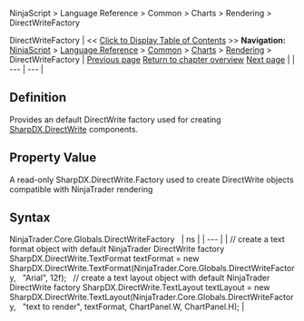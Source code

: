 ﻿
NinjaScript > Language Reference > Common > Charts > Rendering > DirectWriteFactory

DirectWriteFactory
| << [Click to Display Table of Contents](directwritefactory.md) >> **Navigation:**     [NinjaScript](ninjascript-1.md) > [Language Reference](language_reference_wip-1.md) > [Common](common-1.md) > [Charts](chart-1.md) > [Rendering](rendering-1.md) > DirectWriteFactory | [Previous page](d2dfactory-1.md) [Return to chapter overview](rendering-1.md) [Next page](dxextensions-1.md) |
| --- | --- |
## Definition
Provides an default DirectWrite factory used for creating [SharpDX.DirectWrite](sharpdx_directwrite-1.md) components.
 
## Property Value
A read-only SharpDX.DirectWrite.Factory used to create DirectWrite objects compatible with NinjaTrader rendering
 
## Syntax
NinjaTrader.Core.Globals.DirectWriteFactory
 
| ns |
| --- |
| // create a text format object with default NinjaTrader DirectWrite factory SharpDX.DirectWrite.TextFormat textFormat = new SharpDX.DirectWrite.TextFormat(NinjaTrader.Core.Globals.DirectWriteFactory,     "Arial", 12f);   // create a text layout object with default NinjaTrader DirectWrite factory SharpDX.DirectWrite.TextLayout textLayout = new SharpDX.DirectWrite.TextLayout(NinjaTrader.Core.Globals.DirectWriteFactory,     "text to render", textFormat, ChartPanel.W, ChartPanel.H); |

